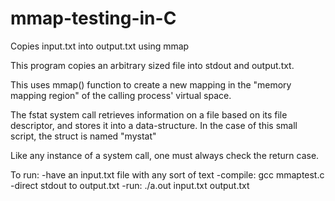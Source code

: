 # mmap-testing-in-C
Copies input.txt into output.txt using mmap


This program copies an arbitrary sized file into stdout and output.txt.

This uses mmap() function to create a new mapping in the "memory mapping region" 
of the calling process' virtual space.

The fstat system call retrieves information on a file based on its
file descriptor, and stores it into a data-structure.
In the case of this small script, the struct is named "mystat"

Like any instance of a system call, one must always check the return
case.

To run:
	-have an input.txt file with any sort of text
	-compile:	gcc mmaptest.c
	-direct stdout to output.txt
	-run:		./a.out input.txt output.txt










